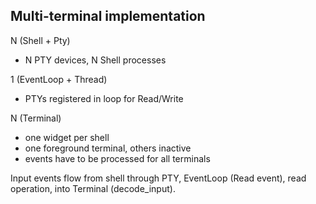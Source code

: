 Multi-terminal implementation
-----------------------------

N (Shell + Pty)
- N PTY devices, N Shell processes

1 (EventLoop + Thread)
- PTYs registered in loop for Read/Write

N (Terminal)
- one widget per shell
- one foreground terminal, others inactive
- events have to be processed for all terminals

Input events flow from shell through PTY, EventLoop (Read event),
read operation, into Terminal (decode_input).
